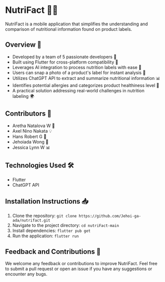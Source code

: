 # NutriFact 🥦📱

NutriFact is a mobile application that simplifies the understanding and comparison of nutritional information found on product labels. 

## Overview 🌟

- Developed by a team of 5 passionate developers 🚀
- Built using Flutter for cross-platform compatibility 📱
- Leverages AI integration to process nutrition labels with ease 🤖
- Users can snap a photo of a product's label for instant analysis 📸
- Utilizes ChatGPT API to extract and summarize nutritional information 📊
- Identifies potential allergies and categorizes product healthiness level 🥗
- A practical solution addressing real-world challenges in nutrition labeling 🌍

## Contributors 👥

- Aretha Natalova W 🚀
- Axel Nino Nakata 💡
- Hans Robert G 🌟
- Jehoiada Wong 🔧
- Jessica Lynn W 📊

## Technologies Used 🛠️

- Flutter
- ChatGPT API

## Installation Instructions 📥

1. Clone the repository: `git clone https://github.com/Jehoi-ga-ada/nutrifact.git`
2. Navigate to the project directory: `cd nutriFact-main`
3. Install dependencies: `flutter pub get`
4. Run the application: `flutter run`

## Feedback and Contributions 🙌

We welcome any feedback or contributions to improve NutriFact. Feel free to submit a pull request or open an issue if you have any suggestions or encounter any bugs.
